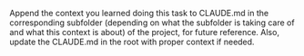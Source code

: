 Append the context you learned doing this task to CLAUDE.md in the corresponding subfolder (depending on what the subfolder is taking care of and what this context is about) of the project, for future reference. Also, update the CLAUDE.md in the root with proper context if needed.